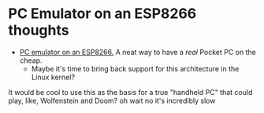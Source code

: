 # PC Emulator on an ESP8266 thoughts

- [PC emulator on an ESP8266.](https://hackaday.com/2018/02/26/pc-xt-emulator-on-esp8266/) A neat way to have a *real* Pocket PC on the cheap.
  - Maybe it's time to bring back support for this architecture in the Linux kernel?

It would be cool to use this as the basis for a true "handheld PC" that could play, like, Wolfenstein and Doom? oh wait no it's incredibly slow

